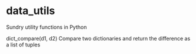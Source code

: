 # data_utils
Sundry utility functions in Python

dict_compare(d1, d2)    Compare two dictionaries and return the difference as a list of tuples
